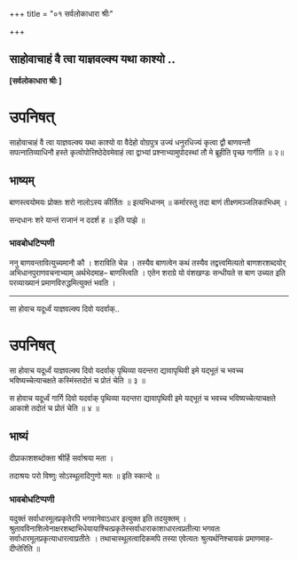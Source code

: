 +++
title = "०१ सर्वलोकाधारा श्रीः"

+++


## साहोवाचाहं वै त्वा याज्ञवल्क्य यथा काश्यो ..

**\[सर्वलोकाधारा श्रीः \]**

# **उपनिषत्**

साहोवाचाहं वै त्वा याज्ञवल्क्य यथा काश्यो वा वैदेहो वोग्रपुत्र उज्यं धनुरधिज्यं कृत्वा द्वौ बाणवन्तौ सपत्नातिव्याधिनौ हस्ते कृत्वोपोत्तिष्ठेदेवमेवाहं त्वा द्वाभ्यां प्रश्नाभ्यामुपोदस्थां तौ मे ब्रूहीति पृच्छ गार्गीति ॥ २॥

## **भाष्यम्**

बाणस्त्वयोमयः प्रोक्तः शरो नालोऽस्य कीर्तितः ॥ इत्यभिधानम् ॥ कर्मारस्तु तदा बाणं तीक्ष्णमञ्जलिकाभिधम् ।

सन्दधानः शरे यान्तं राजानं न ददर्श ह ॥ इति पाझे ॥

### **भावबोधटिप्पणी**

ननु बाणवन्तावित्युच्यमानौ कौ । शराविति चेन्न । तस्यैव बाणत्वेन कथं तस्यैव तद्वत्त्वमित्यतो बाणशरशब्दयोर् अभिधानपुराणवचनाभ्याम् अर्थभेदमाह– बाणस्त्विति । एतेन शराग्रे यो वंशखण्डः सन्धीयते स बाण उच्यत इति परव्याख्यानं प्रमाणविरुद्धमित्युक्तं भवति ।

------------------------------------------------------------------------

सा होवाच यदूर्ध्वं याज्ञवल्क्य दिवो यदर्वाक्..

# **उपनिषत्**

सा होवाच यदूर्ध्वं याज्ञवल्क्य दिवो यदर्वाक् पृथिव्या यदन्तरा द्यावापृथिवी इमे यद्भूतं च भवच्च भविष्यच्चेत्याचक्षते कस्मिंस्तदोतं च प्रोतं चेति ॥ ३ ॥

स होवाच यदूर्ध्वं गार्गि दिवो यदर्वाक् पृथिव्या यदन्तरा द्यावापृथिवी इमे यद्भूतं च भवच्च भविष्यच्चेत्याचक्षते आकाशे तदोतं च प्रोतं चेति ॥ ४ ॥

## **भाष्यं**

दीप्राकाशशब्दोक्ता श्रीर्हि सर्वाश्रया मता ।

तदाश्रयः परो विष्णुः सोऽस्थूलादिगुणो मतः ॥ इति स्कान्दे ॥

### **भावबोधटिप्पणी**

यदुक्तं सर्वाधारमूलप्रकृतेरपि भगवानेवाऽधार इत्युक्त इति तदयुक्तम् । श्रुतावविनाशित्वेनाक्षरशब्दाभिधेयायाश्चित्प्रकृतेस्सर्वाधाराकाशाधारत्वप्रतीत्या भगवतः सर्वाधारमूलप्रकृत्याधारत्वाप्रतीतेः । तथाचास्थूलत्वादिकमपि तस्या एवेत्यतः श्रुत्यर्थनिश्चायकं प्रमाणमाह- दीप्तेरिति ॥


